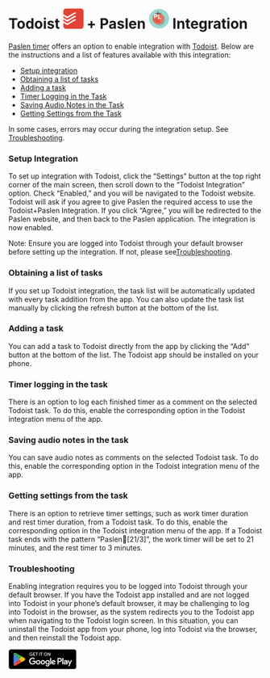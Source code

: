 # Todoist <img src="todoist_ico.png" alt="Todoist app icon" width="40"/> + Paslen <img src="paslen_ico.png" alt="Paslen app icon" width="40"/> Integration

[Paslen timer](https://play.google.com/store/apps/details?id=com.alki.paslen) offers an option to enable integration with [Todoist](https://todoist.com/). Below are the instructions and a list of features available with this integration:
 - [Setup integration](#setup-integration)
 - [Obtaining a list of tasks](#obtaining-a-list-of-tasks)
 - [Adding a task](#adding-a-task)
 - [Timer Logging in the Task](#Timer-logging-in-the-task)
 - [Saving Audio Notes in the Task](#saving-audio-notes-in-the-task)
 - [Getting Settings from the Task](#getting-settings-from-the-task)


In some cases, errors may occur during the integration setup. See [Troubleshooting](#troubleshooting).

### Setup Integration

To set up integration with Todoist, click the “Settings” button at the top right corner of the main screen, then scroll down to the “Todoist Integration” option. Check “Enabled,” and you will be navigated to the Todoist website. Todoist will ask if you agree to give Paslen the required access to use the Todoist+Paslen Integration. If you click “Agree,” you will be redirected to the Paslen website, and then back to the Paslen application. The integration is now enabled.

Note: Ensure you are logged into Todoist through your default browser before setting up the integration. If not, please see[Troubleshooting](#troubleshooting).

### Obtaining a list of tasks

If you set up Todoist integration, the task list will be automatically updated with every task addition from the app. You can also update the task list manually by clicking the refresh button at the bottom of the list.

### Adding a task

You can add a task to Todoist directly from the app by clicking the “Add” button at the bottom of the list. The Todoist app should be installed on your phone.

### Timer logging in the task

There is an option to log each finished timer as a comment on the selected Todoist task. To do this, enable the corresponding option in the Todoist integration menu of the app.

### Saving audio notes in the task

You can save audio notes as comments on the selected Todoist task. To do this, enable the corresponding option in the Todoist integration menu of the app.

### Getting settings from the task

There is an option to retrieve timer settings, such as work timer duration and rest timer duration, from a Todoist task. To do this, enable the corresponding option in the Todoist integration menu of the app. If a Todoist task ends with the pattern “Paslen🍅[21/3]”, the work timer will be set to 21 minutes, and the rest timer to 3 minutes.

### Troubleshooting

Enabling integration requires you to be logged into Todoist through your default browser. If you have the Todoist app installed and are not logged into Todoist in your phone’s default browser, it may be challenging to log into Todoist in the browser, as the system redirects you to the Todoist app when navigating to the Todoist login screen. In this situation, you can uninstall the Todoist app from your phone, log into Todoist via the browser, and then reinstall the Todoist app.


<a href="https://play.google.com/store/apps/details?id=com.alki.paslen" class="image-link"><img src="GetItOnGooglePlay_Badge_Web_color_English.png" height="40" alt="Get Paslen on Google Play"></a>

